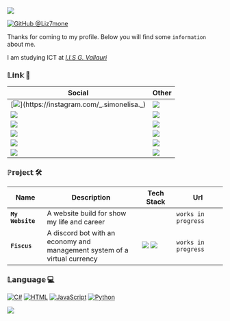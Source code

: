 <img src="https://github.com/dekrypted/dekrypted/blob/output/github-contribution-grid-snake-dark.svg#gh-dark-mode-only">

[![GitHub @Liz7mone](https://img.shields.io/github/followers/Liz7mone?label=follow&style=social)](https://github.com/Liz7mone)

Thanks for coming to my profile. Below you will find some `information` about me.

I am studying  ICT at [*I.I.S G. Vallauri*](http://www.vallauri.edu/public/ita/pagina.asp)

### 𝕃𝕚𝕟𝕜 🔗
| Social | Other |
| ------ | ----- |
| [![](https://img.shields.io/badge/-__.simonelisa.__-purple?style=flat-square&logo=Instagram&logoColor=white&link=https://instagram.com/_.simonelisa._)](https://instagram.com/_.simonelisa._) | [![](https://img.shields.io/badge/-Spatium💫-blue?style=flat-square&logo=Discord&logoColor=white&link=https://discord.gg/3DB959S88z)](https://discord.gg/3DB959S88z)
| [![](https://img.shields.io/badge/-@Liz7mone-white?style=flat-square&logo=Telegram&logoColor=blue&link=https://t.me/Liz7mone)](https://t.me/Liz7mone) | [![](https://img.shields.io/badge/-Codecraft-blue?style=flat-square&logo=Discord&logoColor=white&link=https://discord.gg/3DB959S88z)](https://discord.gg/jPpnQzYW5g)
| [![](https://img.shields.io/badge/-@Liz7mone-black?style=flat-square&logo=Tiktok&logoColor=white&link=https://www.tiktok.com/@liz7mone)](https://www.tiktok.com/@Liz7mone) | [![](https://img.shields.io/badge/-Liz7mone-black?style=flat-square&logo=Spotify&logoColor=green&link=https://spotify.com/Liz7mone)](https://open.spotify.com/user/31jrafahhgetr4epw5megbjlqe2i?si=36f04d5fd04e4fe2)
| [![](https://img.shields.io/badge/-Liz7mone-white?style=flat-square&logo=Youtube&logoColor=red&link=https://www.youtube.com/@Liz7mone0)](https://www.youtube.com/@Liz7mone0) | [![](https://img.shields.io/badge/-PieceOfLiz7mone-2F4F4F?style=flat-square&logo=chess.com&logoColor=green&link=https://www.chess.com/member/pieceofliz7mone)](https://www.chess.com/member/pieceofliz7mone)
| [![](https://img.shields.io/badge/-@Liz7mone-black?style=flat-square&logo=X&logoColor=white&link=https://x.com/liz7monereal)](https://x.com/liz7monereal) | [![](https://img.shields.io/badge/-@Liz7mone0-darkblue?style=flat-square&logo=Paypal&logoColor=blue&link=https://https://paypal.me/Liz7mone0?country.x=IT&locale.x=it_IT)](https://paypal.me/Liz7mone0?country.x=IT&locale.x=it_IT)
| [![](https://img.shields.io/badge/-Liz7mone-white?style=flat-square&logo=Reddit&logoColor=orange&link=https://www.reddit.com/Liz7mone)](https://www.reddit.com/user/Sure_Indication_9201/) | ![](https://img.shields.io/badge/-Liz7mone-white?style=flat-square&logo=Epicgames&logoColor=black)

### ℙ𝕣𝕠𝕛𝕖𝕔𝕥 🛠
| Name | Description | Tech Stack | Url |
| ---- | ----------- | ---------- | --- |
| **`My Website`** | A website build for show my life and career | | `works in progress`
| **`Fiscus`** | A discord bot with an economy and <br> management system of a virtual currency | ![](https://img.shields.io/badge/-Python-blue?style=flat-square&logo=Python&logoColor=yellow) ![](https://img.shields.io/badge/-Javascript-black?style=flat-square&logo=Javascript&logoColor=yellow) | `works in progress`

### 𝕃𝕒𝕟𝕘𝕦𝕒𝕘𝕖 💻
[![C#](https://custom-icon-badges.demolab.com/badge/C%23-%23239120.svg?logo=cshrp&logoColor=white)](#)
[![HTML](https://img.shields.io/badge/HTML-%23E34F26.svg?logo=html5&logoColor=white)](#)
[![JavaScript](https://img.shields.io/badge/JavaScript-F7DF1E?logo=javascript&logoColor=000)](#)
[![Python](https://img.shields.io/badge/Python-3776AB?logo=python&logoColor=fff)](#)

<!--

<img src="tenor.gif" width="1500">

Other
-
> [!NOTE]
> Useful information that users should know, even when skimming content.

> [!TIP]
> Helpful advice for doing things better or more easily.

> [!IMPORTANT]
> Key information users need to know to achieve their goal.

> [!WARNING]
> Urgent info that needs immediate user attention to avoid problems.

> [!CAUTION]
> Advises about risks or negative outcomes of certain actions.
-->

![](https://raw.githubusercontent.com/Trilokia/Trilokia/379277808c61ef204768a61bbc5d25bc7798ccf1/bottom_header.svg)
